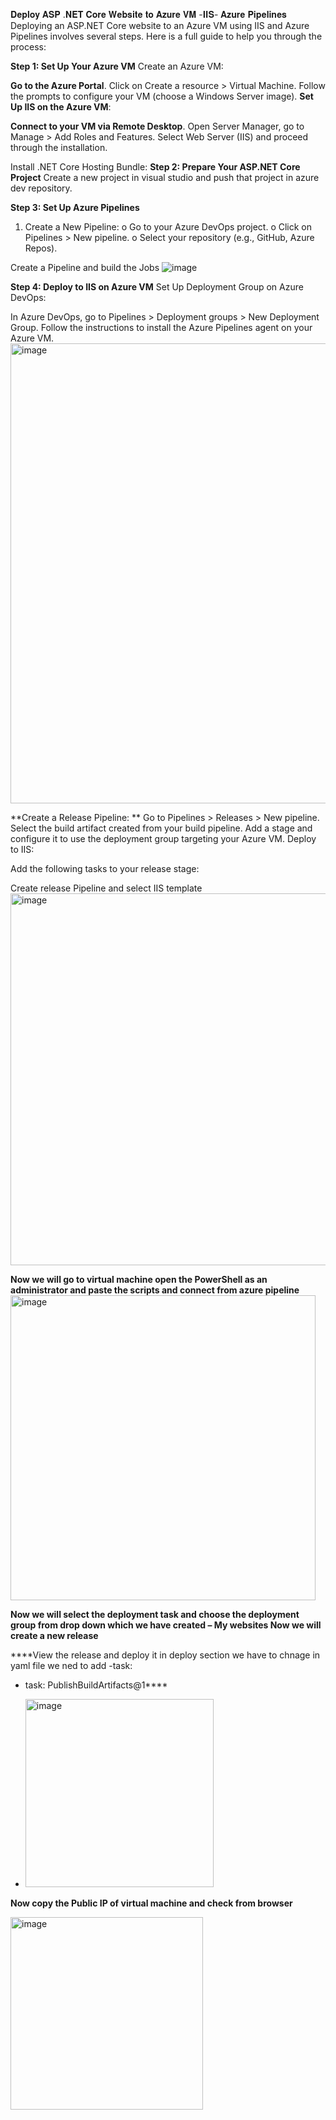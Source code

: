𝐃𝐞𝐩𝐥𝐨𝐲 𝐀𝐒𝐏 .𝐍𝐄𝐓 𝐂𝐨𝐫𝐞 𝐖𝐞𝐛𝐬𝐢𝐭𝐞 𝐭𝐨 𝐀𝐳𝐮𝐫𝐞 𝐕𝐌 -𝐈𝐈𝐒- 𝐀𝐳𝐮𝐫𝐞 𝐏𝐢𝐩𝐞𝐥𝐢𝐧𝐞𝐬
Deploying an ASP.NET Core website to an Azure VM using IIS and Azure Pipelines involves several steps. Here is a full guide to help you through the process:

**Step 1: Set Up Your Azure VM**
Create an Azure VM:

**Go to the Azure Portal**.
Click on Create a resource > Virtual Machine.
Follow the prompts to configure your VM (choose a Windows Server image).
**Set Up IIS on the Azure VM**:

**Connect to your VM via Remote Desktop**.
Open Server Manager, go to Manage > Add Roles and Features.
Select Web Server (IIS) and proceed through the installation.

Install .NET Core Hosting Bundle:
**Step 2: Prepare Your ASP.NET Core Project**
Create a new project in visual studio and push that project in azure dev repository.

**Step 3: Set Up Azure Pipelines**
1.	Create a New Pipeline:
o	Go to your Azure DevOps project.
o	Click on Pipelines > New pipeline.
o	Select your repository (e.g., GitHub, Azure Repos).

Create a Pipeline and build the Jobs
![image](https://github.com/vishal343012/MyDevOps-Projects/assets/119778329/b937e7fe-0be9-4f52-947a-4d21e9f444b2)

**Step 4: Deploy to IIS on Azure VM**
Set Up Deployment Group on Azure DevOps:

In Azure DevOps, go to Pipelines > Deployment groups > New Deployment Group.
Follow the instructions to install the Azure Pipelines agent on your Azure VM.
<img width="736" alt="image" src="https://github.com/vishal343012/MyDevOps-Projects/assets/119778329/7efc3de3-e0d0-4213-99d0-b8ff2def230e">


**Create a Release Pipeline:
**
Go to Pipelines > Releases > New pipeline.
Select the build artifact created from your build pipeline.
Add a stage and configure it to use the deployment group targeting your Azure VM.
Deploy to IIS:

Add the following tasks to your release stage:

Create release Pipeline and select IIS template
<img width="595" alt="image" src="https://github.com/vishal343012/MyDevOps-Projects/assets/119778329/064416f1-481f-4f51-a77c-46351801ad0b">

**Now we will go to virtual machine open the PowerShell as an administrator and paste the scripts and connect from azure pipeline**
<img width="488" alt="image" src="https://github.com/vishal343012/MyDevOps-Projects/assets/119778329/65645ba0-cea6-4777-8fb6-9976264c8a43">

**Now we will select the deployment task and choose the deployment group from drop down which we have created – My websites
Now we will create a new release**

****View the release and deploy it in deploy section we have to chnage in yaml file we ned to add  -task:  
- task: PublishBuildArtifacts@1****

- <img width="301" alt="image" src="https://github.com/vishal343012/MyDevOps-Projects/assets/119778329/a19ed552-11c6-46b4-b2ef-a01ffeb62bfd">

**Now copy the Public IP of virtual machine and check from browser**

<img width="308" alt="image" src="https://github.com/vishal343012/MyDevOps-Projects/assets/119778329/bdb9b9bc-e49a-4a4b-bc68-303e26f1bf9f">
















